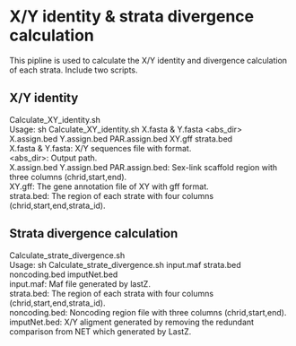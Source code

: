 # X/Y identity & strata divergence calculation
This pipline is used to calculate the X/Y identity and divergence calculation of each strata. Include two scripts.  

## X/Y identity
Calculate_XY_identity.sh    
Usage: sh Calculate_XY_identity.sh X.fasta & Y.fasta <abs_dir> X.assign.bed Y.assign.bed PAR.assign.bed XY.gff strata.bed  
X.fasta & Y.fasta: X/Y sequences file with format.  
<abs_dir>: Output path.  
X.assign.bed Y.assign.bed PAR.assign.bed: Sex-link scaffold region with three columns (chrid,start,end).  
XY.gff: The gene annotation file of XY with gff format.  
strata.bed: The region of each strate with four columns (chrid,start,end,strata_id).  

## Strata divergence calculation
Calculate_strate_divergence.sh  
Usage: sh Calculate_strate_divergence.sh input.maf strata.bed noncoding.bed imputNet.bed  
input.maf: Maf file generated by lastZ.  
strata.bed: The region of each strata with four columns (chrid,start,end,strata_id).  
noncoding.bed: Noncoding region file with three columns (chrid,start,end).  
imputNet.bed: X/Y aligment generated by removing the redundant comparison from NET which generated by LastZ.  
